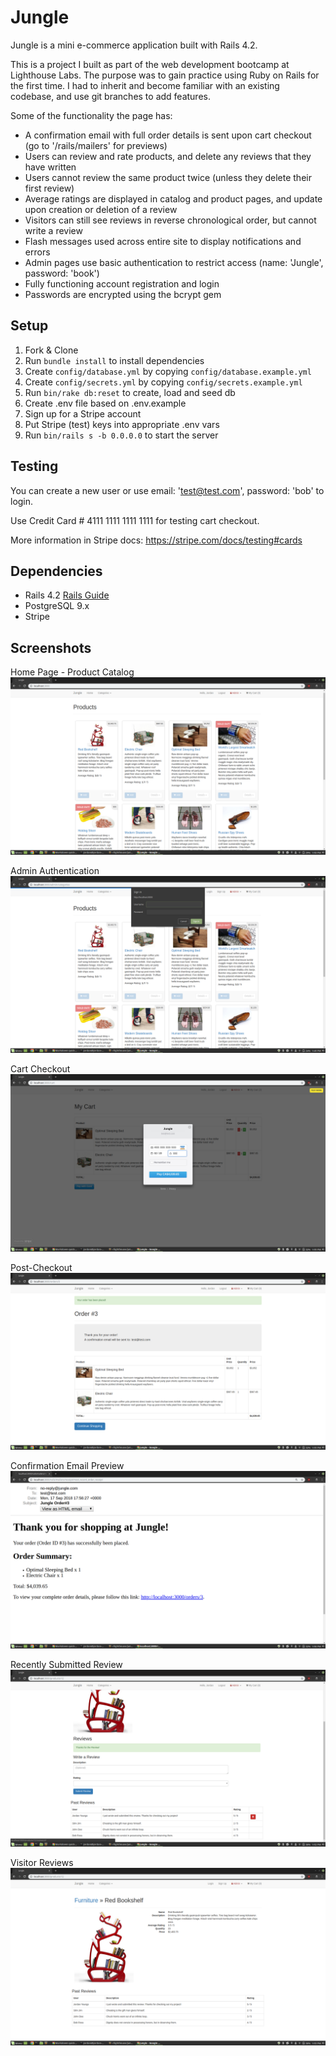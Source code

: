 # Jungle

Jungle is a mini e-commerce application built with Rails 4.2.

This is a project I built as part of the web development bootcamp at Lighthouse Labs. The purpose was to gain practice using Ruby on Rails for the first time. I had to inherit and become familiar with an existing codebase, and use git branches to add features.

Some of the functionality the page has:
- A confirmation email with full order details is sent upon cart checkout (go to '/rails/mailers' for previews)
- Users can review and rate products, and delete any reviews that they have written
- Users cannot review the same product twice (unless they delete their first review)
- Average ratings are displayed in catalog and product pages, and update upon creation or deletion of a review
- Visitors can still see reviews in reverse chronological order, but cannot write a review
- Flash messages used across entire site to display notifications and errors
- Admin pages use basic authentication to restrict access (name: 'Jungle', password: 'book')
- Fully functioning account registration and login
- Passwords are encrypted using the bcrypt gem

## Setup

1. Fork & Clone
2. Run `bundle install` to install dependencies
3. Create `config/database.yml` by copying `config/database.example.yml`
4. Create `config/secrets.yml` by copying `config/secrets.example.yml`
5. Run `bin/rake db:reset` to create, load and seed db
6. Create .env file based on .env.example
7. Sign up for a Stripe account
8. Put Stripe (test) keys into appropriate .env vars
9. Run `bin/rails s -b 0.0.0.0` to start the server

## Testing

You can create a new user or use email: 'test@test.com', password: 'bob' to login.

Use Credit Card # 4111 1111 1111 1111 for testing cart checkout.

More information in Stripe docs: <https://stripe.com/docs/testing#cards>

## Dependencies

* Rails 4.2 [Rails Guide](http://guides.rubyonrails.org/v4.2/)
* PostgreSQL 9.x
* Stripe

## Screenshots

Home Page - Product Catalog
!["Screenshot of product catalog"](https://github.com/jordanyoungs/jungle-rails/blob/master/docs/product-catalog.png?raw=true)

Admin Authentication
!["Screenshot of admin authentication"](https://github.com/jordanyoungs/jungle-rails/blob/master/docs/admin-login.png?raw=true)

Cart Checkout
!["Screenshot of cart checkout"](https://github.com/jordanyoungs/jungle-rails/blob/master/docs/cart-checkout.png?raw=true)

Post-Checkout
!["Screenshot of post-checkout"](https://github.com/jordanyoungs/jungle-rails/blob/master/docs/successful-checkout.png?raw=true)

Confirmation Email Preview
!["Screenshot of email preview"](https://github.com/jordanyoungs/jungle-rails/blob/master/docs/email-preview.png?raw=true)

Recently Submitted Review
!["Screenshot of submitted review"](https://github.com/jordanyoungs/jungle-rails/blob/master/docs/submitted-review.png?raw=true)

Visitor Reviews
!["Screenshot of visitor reviews"](https://github.com/jordanyoungs/jungle-rails/blob/master/docs/visitor-reviews.png?raw=true)
